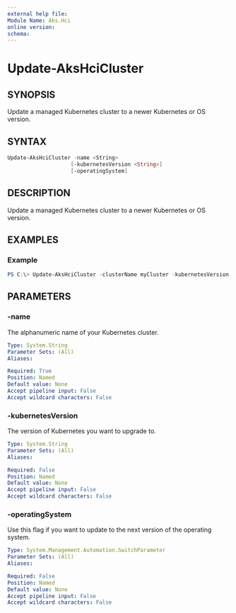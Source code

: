 ```yaml
---
external help file: 
Module Name: Aks.Hci
online version: 
schema: 
---
```


# Update-AksHciCluster

## SYNOPSIS
Update a managed Kubernetes cluster to a newer Kubernetes or OS version.

## SYNTAX

```powershell
Update-AksHciCluster -name <String>
                    [-kubernetesVersion <String>]
                    [-operatingSystem]
```

## DESCRIPTION
Update a managed Kubernetes cluster to a newer Kubernetes or OS version.

## EXAMPLES

### Example
```powershell
PS C:\> Update-AksHciCluster -clusterName myCluster -kubernetesVersion v1.18.8 -operatingSystem
```

## PARAMETERS

### -name
The alphanumeric name of your Kubernetes cluster.

```yaml
Type: System.String
Parameter Sets: (All)
Aliases:

Required: True
Position: Named
Default value: None
Accept pipeline input: False
Accept wildcard characters: False
```

### -kubernetesVersion
The version of Kubernetes you want to upgrade to.

```yaml
Type: System.String
Parameter Sets: (All)
Aliases:

Required: False
Position: Named
Default value: None
Accept pipeline input: False
Accept wildcard characters: False
```

### -operatingSystem
Use this flag if you want to update to the next version of the operating system.

```yaml
Type: System.Management.Automation.SwitchParameter
Parameter Sets: (All)
Aliases:

Required: False
Position: Named
Default value: None
Accept pipeline input: False
Accept wildcard characters: False
```

